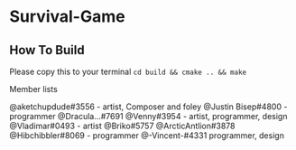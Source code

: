 # Survival-Game

## How To Build
Please copy this to your terminal
`cd build && cmake .. && make`

Member lists

@aketchupdude#3556 - artist, Composer and foley
@Justin Bisep#4800 - programmer
@Dracula...#7691 
@Venny#3954 - artist, programmer, design
@Vladimar#0493 - artist
@Briko#5757 
@ArcticAntlion#3878 
@Hibchibbler#8069 - programmer
@-Vincent-#4331 programmer, design
